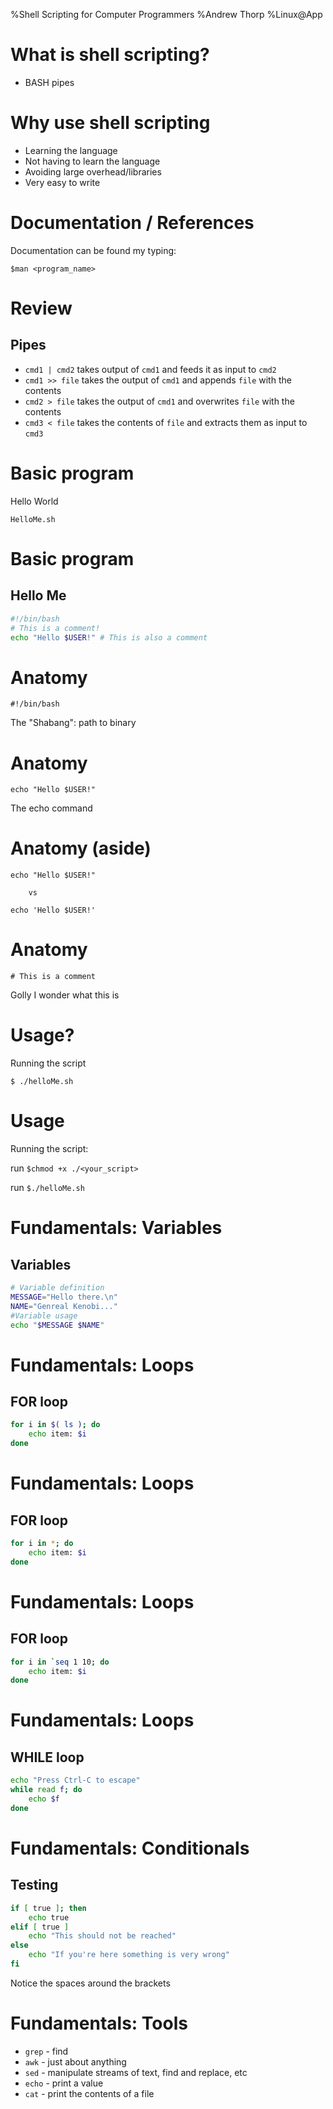 %Shell Scripting for Computer Programmers
%Andrew Thorp
%Linux@App

# What is shell scripting?
 * BASH pipes


# Why use shell scripting
 * Learning the language
 * Not having to learn the language
 * Avoiding large overhead/libraries
 * Very easy to write

# Documentation / References
Documentation can be found my typing:

 `$man <program_name>`
 
# Review
## Pipes
 * `cmd1 | cmd2` takes output of `cmd1` and feeds it as input to `cmd2`
 * `cmd1 >> file` takes the output of `cmd1` and appends `file` with the contents
 * `cmd2 > file` takes the output of `cmd1` and overwrites `file` with the contents
 * `cmd3 < file` takes the contents of `file` and extracts them as input to `cmd3`

# Basic program
 Hello World
  
 `HelloMe.sh`

# Basic program
## Hello Me

``` bash
#!/bin/bash
# This is a comment!
echo "Hello $USER!" # This is also a comment
```

# Anatomy

 `#!/bin/bash`
 
The "Shabang": path to binary

# Anatomy

 `echo "Hello $USER!"`

The echo command

# Anatomy (aside)
`echo "Hello $USER!"`

        vs
`echo 'Hello $USER!'`

# Anatomy

 `# This is a comment`

Golly I wonder what this is


# Usage?

Running the script

`$ ./helloMe.sh`

# Usage

Running the script:

run `$chmod +x ./<your_script>`

run `$./helloMe.sh`

# Fundamentals: Variables

## Variables
 
 ```bash
 # Variable definition
 MESSAGE="Hello there.\n"
 NAME="Genreal Kenobi..."
 #Variable usage
 echo "$MESSAGE $NAME"
 ```

# Fundamentals: Loops
## FOR loop ##
 
```bash
for i in $( ls ); do
    echo item: $i
done
```
    
# Fundamentals: Loops
## FOR loop ##
 
```bash
for i in *; do
    echo item: $i
done
```
    
# Fundamentals: Loops
## FOR loop ##

```bash
for i in `seq 1 10; do
    echo item: $i
done
``` 
    
# Fundamentals: Loops
## WHILE loop ##
 
``` bash
echo "Press Ctrl-C to escape"
while read f; do
    echo $f
done
```
    
# Fundamentals: Conditionals
## Testing ##
 
``` bash
if [ true ]; then
    echo true
elif [ true ]
    echo "This should not be reached"
else
    echo "If you're here something is very wrong"
fi
```

Notice the spaces around the brackets

# Fundamentals: Tools

 * `grep` - find
 * `awk`  - just about anything
 * `sed`  - manipulate streams of text, find and replace, etc
 * `echo` - print a value
 * `cat`  - print the contents of a file
 


